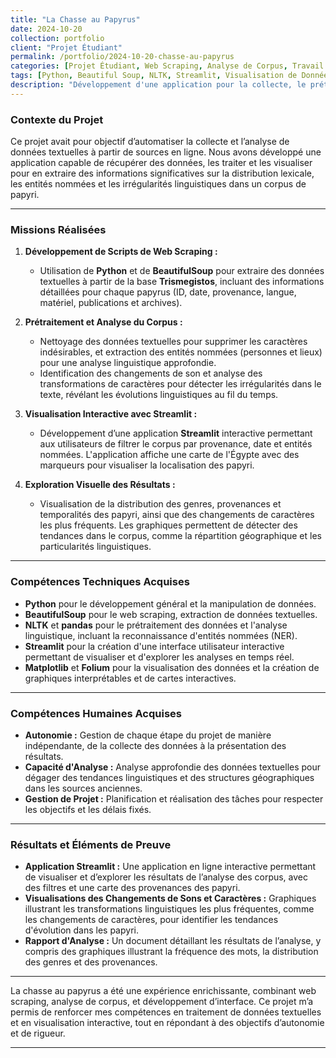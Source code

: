 ```yaml
---
title: "La Chasse au Papyrus"
date: 2024-10-20
collection: portfolio
client: "Projet Étudiant"
permalink: /portfolio/2024-10-20-chasse-au-papyrus
categories: [Projet Étudiant, Web Scraping, Analyse de Corpus, Travail en Autonomie]
tags: [Python, Beautiful Soup, NLTK, Streamlit, Visualisation de Données, Analyse Linguistique]
description: "Développement d'une application pour la collecte, le prétraitement et l'analyse de papyri égyptiens, incluant la reconnaissance d'entités nommées et la visualisation interactive des résultats."
---
```


### Contexte du Projet

Ce projet avait pour objectif d’automatiser la collecte et l’analyse de données textuelles à partir de sources en ligne. Nous avons développé une application capable de récupérer des données, les traiter et les visualiser pour en extraire des informations significatives sur la distribution lexicale, les entités nommées et les irrégularités linguistiques dans un corpus de papyri.

---

### Missions Réalisées

1. **Développement de Scripts de Web Scraping :**
   - Utilisation de **Python** et de **BeautifulSoup** pour extraire des données textuelles à partir de la base **Trismegistos**, incluant des informations détaillées pour chaque papyrus (ID, date, provenance, langue, matériel, publications et archives).

2. **Prétraitement et Analyse du Corpus :**
   - Nettoyage des données textuelles pour supprimer les caractères indésirables, et extraction des entités nommées (personnes et lieux) pour une analyse linguistique approfondie.
   - Identification des changements de son et analyse des transformations de caractères pour détecter les irrégularités dans le texte, révélant les évolutions linguistiques au fil du temps.

3. **Visualisation Interactive avec Streamlit :**
   - Développement d’une application **Streamlit** interactive permettant aux utilisateurs de filtrer le corpus par provenance, date et entités nommées. L'application affiche une carte de l'Égypte avec des marqueurs pour visualiser la localisation des papyri.

4. **Exploration Visuelle des Résultats :**
   - Visualisation de la distribution des genres, provenances et temporalités des papyri, ainsi que des changements de caractères les plus fréquents. Les graphiques permettent de détecter des tendances dans le corpus, comme la répartition géographique et les particularités linguistiques.

---

### Compétences Techniques Acquises

- **Python** pour le développement général et la manipulation de données.
- **BeautifulSoup** pour le web scraping, extraction de données textuelles.
- **NLTK** et **pandas** pour le prétraitement des données et l'analyse linguistique, incluant la reconnaissance d'entités nommées (NER).
- **Streamlit** pour la création d'une interface utilisateur interactive permettant de visualiser et d'explorer les analyses en temps réel.
- **Matplotlib** et **Folium** pour la visualisation des données et la création de graphiques interprétables et de cartes interactives.

---

### Compétences Humaines Acquises

- **Autonomie :** Gestion de chaque étape du projet de manière indépendante, de la collecte des données à la présentation des résultats.
- **Capacité d'Analyse :** Analyse approfondie des données textuelles pour dégager des tendances linguistiques et des structures géographiques dans les sources anciennes.
- **Gestion de Projet :** Planification et réalisation des tâches pour respecter les objectifs et les délais fixés.

---

### Résultats et Éléments de Preuve

- **Application Streamlit :** Une application en ligne interactive permettant de visualiser et d’explorer les résultats de l’analyse des corpus, avec des filtres et une carte des provenances des papyri.
- **Visualisations des Changements de Sons et Caractères :** Graphiques illustrant les transformations linguistiques les plus fréquentes, comme les changements de caractères, pour identifier les tendances d'évolution dans les papyri.
- **Rapport d'Analyse :** Un document détaillant les résultats de l’analyse, y compris des graphiques illustrant la fréquence des mots, la distribution des genres et des provenances.

<!-- > **[Télécharger le rapport final](#)** - Accédez au rapport complet avec des analyses approfondies.
>
> **[Accéder à l’application Streamlit](#)** - Application en ligne pour interagir avec les données et explorer les analyses de corpus en temps réel.
>
> **[Lien vers le code GitHub](#)** - Code source de l’application et des scripts de collecte et d’analyse. -->

---

La chasse au papyrus a été une expérience enrichissante, combinant web scraping, analyse de corpus, et développement d’interface. Ce projet m’a permis de renforcer mes compétences en traitement de données textuelles et en visualisation interactive, tout en répondant à des objectifs d’autonomie et de rigueur.

--- 